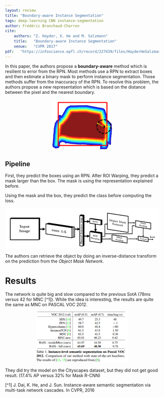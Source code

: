 ```yaml
---
layout: review
title: "Boundary-aware Instance Segmentation"
tags: deep-learning CNN instance-segmentation
author: Frédéric Branchaud-Charron
cite:
    authors: "Z. Hayder, X. He and M. Salzmann"
    title:   "Boundary-aware Instance Segmentation"
    venue:   "CVPR 2017"
pdf:   "https://infoscience.epfl.ch/record/227439/files/HayderHeSalzmannCVPR17.pdf"
---
```


In this paper, the authors propose a **boundary-aware** method which is resilient to error from the RPN. Most methods use a RPN to extract boxes and then estimate a binary mask to perform instance segmentation. Those methods suffer from the inaccuracy of the RPN.
To resolve this problem, the authors propose a new representation which is based on the distance between the pixel and the nearest boundary.

<div align="middle">
  <img src="/deep-learning/images/boundary-aware/annotation.png" width="200">
</div>

## Pipeline

First, they predict the boxes using an RPN. After ROI Warping, they predict a mask larger than the box. The mask is using the representation explained before.

Using the mask and the box, they predict the class before computing the loss.

 <div align="middle">
   <img src="/deep-learning/images/boundary-aware/model.png" width="600">
 </div>


The authors can retrieve the object by doing an inverse-distance transform on the prediction from the *Object Mask Network*.



# Results

The network is quite big and slow compared to the previous SotA (78ms versus 42 for MNC [^1]).
While the idea is interesting, the results are quite the same as MNC on PASCAL VOC 2012.

<div align="middle">
  <img src="/deep-learning/images/boundary-aware/pascal_res.png" width="300">
</div>

They did try the model on the Cityscapes dataset, but they did not get good result. (17.4% AP versus 32% for Mask R-CNN)


[^1] J. Dai, K. He, and J. Sun. Instance-aware semantic segmentation via multi-task network cascades. In CVPR, 2016
